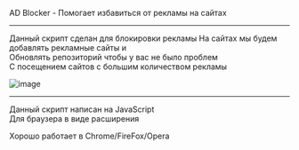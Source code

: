 
AD Blocker - Помогает избавиться от рекламы на сайтах

-------------

Данный скрипт сделан для блокировки рекламы
На сайтах мы будем добавлять рекламные сайты и                                                                       
Обновлять репозиторий чтобы у вас не было проблем                                                                        
С посещением сайтов с большим количеством рекламы

![image](https://user-images.githubusercontent.com/79506370/195491942-673e76ed-b246-46a2-becf-35460e741064.png)

-------------

Данный скрипт написан на JavaScript                                                                 
Для браузера в виде расширения

Хорошо работает в Chrome/FireFox/Opera
